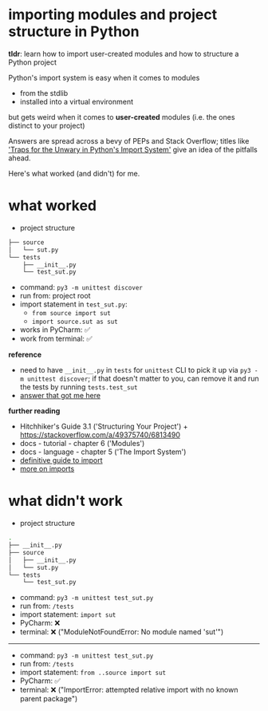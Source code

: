 # importing modules and project structure in Python

__tldr__: learn how to import user-created modules and how to structure a Python project

Python's import system is easy when it comes to modules 

* from the stdlib
* installed into a virtual environment

but gets weird when it comes to __user-created__ modules (i.e. the ones distinct to your project)

Answers are spread across a bevy of PEPs and Stack Overflow; titles like ['Traps for the Unwary in Python's Import System'](http://python-notes.curiousefficiency.org/en/latest/python_concepts/import_traps.html) give an idea of the pitfalls ahead. 

Here's what worked (and didn't) for me.

# what worked

* project structure
```sh
├── source
│   └── sut.py
└── tests
    ├── __init__.py
    └── test_sut.py
```

* command: `py3 -m unittest discover`
* run from: project root
* import statement in `test_sut.py`: 
    - `from source import sut`
    - `import source.sut as sut`
* works in PyCharm:  ✅
* work from terminal: ✅

__reference__

* need to have `__init__.py` in `tests` for `unittest` CLI to pick it up via `py3 -m unittest discover`; if that doesn't matter to you, can remove it and run the tests by running `tests.test_sut`
* [answer that got me here](https://stackoverflow.com/a/24266885/6813490)

__further reading__

* Hitchhiker's Guide 3.1 ('Structuring Your Project') + https://stackoverflow.com/a/49375740/6813490
* docs - tutorial - chapter 6 ('Modules')
* docs - language - chapter 5 ('The Import System')
* [definitive guide to import](https://chrisyeh96.github.io/2017/08/08/definitive-guide-python-imports.html)
* [more on imports](https://alex.dzyoba.com/blog/python-import/)

# what didn't work

* project structure
```sh
.
├── __init__.py
├── source
│   ├── __init__.py
│   └── sut.py
└── tests
    └── test_sut.py
```

* command: `py3 -m unittest test_sut.py`
* run from: `/tests`
* import statement: `import sut`
* PyCharm:  ❌
* terminal: ❌ ("ModuleNotFoundError: No module named 'sut'")

---

* command: `py3 -m unittest test_sut.py`
* run from: `/tests`
* import statement: `from ..source import sut`
* PyCharm:  ✅
* terminal: ❌ ("ImportError: attempted relative import with no known parent package")
